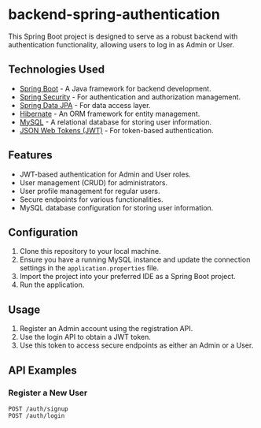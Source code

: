 # backend-spring-authentication

This Spring Boot project is designed to serve as a robust backend with authentication functionality, allowing users to log in as Admin or User.

## Technologies Used

- [Spring Boot](https://spring.io/projects/spring-boot) - A Java framework for backend development.
- [Spring Security](https://spring.io/projects/spring-security) - For authentication and authorization management.
- [Spring Data JPA](https://spring.io/projects/spring-data-jpa) - For data access layer.
- [Hibernate](https://hibernate.org/) - An ORM framework for entity management.
- [MySQL](https://www.mysql.com/) - A relational database for storing user information.
- [JSON Web Tokens (JWT)](https://jwt.io/) - For token-based authentication.

## Features

- JWT-based authentication for Admin and User roles.
- User management (CRUD) for administrators.
- User profile management for regular users.
- Secure endpoints for various functionalities.
- MySQL database configuration for storing user information.

## Configuration

1. Clone this repository to your local machine.
2. Ensure you have a running MySQL instance and update the connection settings in the `application.properties` file.
3. Import the project into your preferred IDE as a Spring Boot project.
4. Run the application.

## Usage

1. Register an Admin account using the registration API.
2. Use the login API to obtain a JWT token.
3. Use this token to access secure endpoints as either an Admin or a User.

## API Examples

### Register a New User

```http
POST /auth/signup
POST /auth/login

